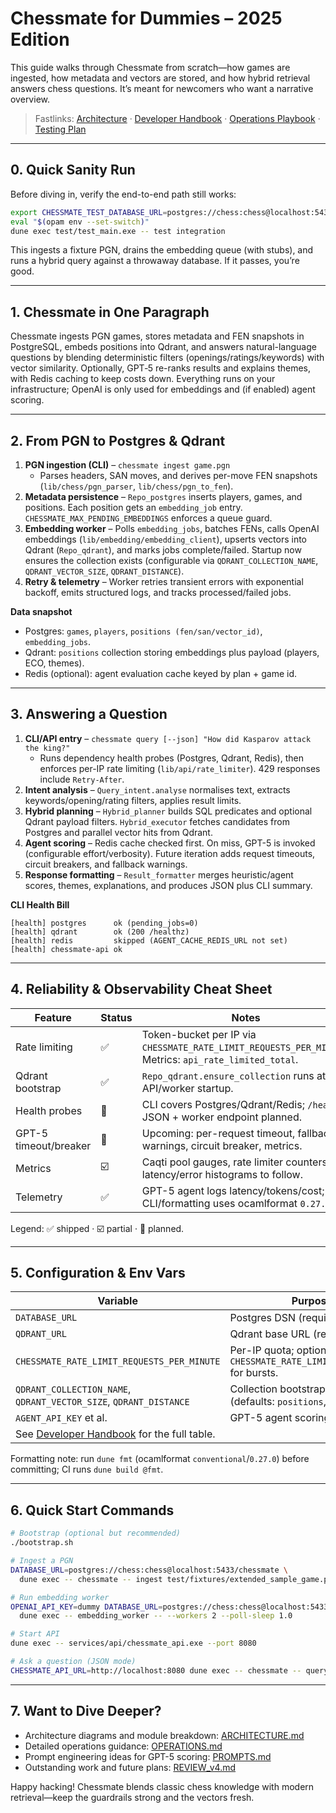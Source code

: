 # Chessmate for Dummies – 2025 Edition

This guide walks through Chessmate from scratch—how games are ingested, how metadata and vectors are stored, and how hybrid retrieval answers chess questions. It’s meant for newcomers who want a narrative overview.

> Fastlinks: [Architecture](ARCHITECTURE.md) · [Developer Handbook](DEVELOPER.md) · [Operations Playbook](OPERATIONS.md) · [Testing Plan](TESTING.md)

---

## 0. Quick Sanity Run

Before diving in, verify the end-to-end path still works:

```sh
export CHESSMATE_TEST_DATABASE_URL=postgres://chess:chess@localhost:5433/postgres
eval "$(opam env --set-switch)"
dune exec test/test_main.exe -- test integration
```

This ingests a fixture PGN, drains the embedding queue (with stubs), and runs a hybrid query against a throwaway database. If it passes, you’re good.

---

## 1. Chessmate in One Paragraph

Chessmate ingests PGN games, stores metadata and FEN snapshots in PostgreSQL, embeds positions into Qdrant, and answers natural-language questions by blending deterministic filters (openings/ratings/keywords) with vector similarity. Optionally, GPT‑5 re-ranks results and explains themes, with Redis caching to keep costs down. Everything runs on your infrastructure; OpenAI is only used for embeddings and (if enabled) agent scoring.

---

## 2. From PGN to Postgres & Qdrant

1. **PGN ingestion (CLI)** – `chessmate ingest game.pgn`
   - Parses headers, SAN moves, and derives per-move FEN snapshots (`lib/chess/pgn_parser`, `lib/chess/pgn_to_fen`).
2. **Metadata persistence** – `Repo_postgres` inserts players, games, and positions. Each position gets an `embedding_job` entry. `CHESSMATE_MAX_PENDING_EMBEDDINGS` enforces a queue guard.
3. **Embedding worker** – Polls `embedding_jobs`, batches FENs, calls OpenAI embeddings (`lib/embedding/embedding_client`), upserts vectors into Qdrant (`Repo_qdrant`), and marks jobs complete/failed. Startup now ensures the collection exists (configurable via `QDRANT_COLLECTION_NAME`, `QDRANT_VECTOR_SIZE`, `QDRANT_DISTANCE`).
4. **Retry & telemetry** – Worker retries transient errors with exponential backoff, emits structured logs, and tracks processed/failed jobs.

**Data snapshot**
- Postgres: `games`, `players`, `positions (fen/san/vector_id)`, `embedding_jobs`.
- Qdrant: `positions` collection storing embeddings plus payload (players, ECO, themes).
- Redis (optional): agent evaluation cache keyed by plan + game id.

---

## 3. Answering a Question

1. **CLI/API entry** – `chessmate query [--json] "How did Kasparov attack the king?"`
   - Runs dependency health probes (Postgres, Qdrant, Redis), then enforces per-IP rate limiting (`lib/api/rate_limiter`). 429 responses include `Retry-After`.
2. **Intent analysis** – `Query_intent.analyse` normalises text, extracts keywords/opening/rating filters, applies result limits.
3. **Hybrid planning** – `Hybrid_planner` builds SQL predicates and optional Qdrant payload filters. `Hybrid_executor` fetches candidates from Postgres and parallel vector hits from Qdrant.
4. **Agent scoring** – Redis cache checked first. On miss, GPT-5 is invoked (configurable effort/verbosity). Future iteration adds request timeouts, circuit breakers, and fallback warnings.
5. **Response formatting** – `Result_formatter` merges heuristic/agent scores, themes, explanations, and produces JSON plus CLI summary.

**CLI Health Bill**
```
[health] postgres      ok (pending_jobs=0)
[health] qdrant        ok (200 /healthz)
[health] redis         skipped (AGENT_CACHE_REDIS_URL not set)
[health] chessmate-api ok
```

---

## 4. Reliability & Observability Cheat Sheet

| Feature | Status | Notes |
| --- | --- | --- |
| Rate limiting | ✅ | Token-bucket per IP via `CHESSMATE_RATE_LIMIT_REQUESTS_PER_MINUTE`. Metrics: `api_rate_limited_total`. |
| Qdrant bootstrap | ✅ | `Repo_qdrant.ensure_collection` runs at API/worker startup. |
| Health probes | 🔄 | CLI covers Postgres/Qdrant/Redis; `/health` JSON + worker endpoint planned. |
| GPT-5 timeout/breaker | 🔄 | Upcoming: per-request timeout, fallback warnings, circuit breaker, metrics. |
| Metrics | ☑️ | Caqti pool gauges, rate limiter counters; latency/error histograms to follow. |
| Telemetry | ✅ | GPT-5 agent logs latency/tokens/cost; CLI/formatting uses ocamlformat `0.27.0`. |

Legend: ✅ shipped · ☑️ partial · 🔄 planned.

---

## 5. Configuration & Env Vars

| Variable | Purpose |
| --- | --- |
| `DATABASE_URL` | Postgres DSN (required). |
| `QDRANT_URL` | Qdrant base URL (required). |
| `CHESSMATE_RATE_LIMIT_REQUESTS_PER_MINUTE` | Per-IP quota; optional `CHESSMATE_RATE_LIMIT_BUCKET_SIZE` for bursts. |
| `QDRANT_COLLECTION_NAME`, `QDRANT_VECTOR_SIZE`, `QDRANT_DISTANCE` | Collection bootstrap settings (defaults: `positions`, `1536`, `Cosine`). |
| `AGENT_API_KEY` et al. | GPT-5 agent scoring (optional). |
| See [Developer Handbook](DEVELOPER.md#configuration-reference) for the full table. |

Formatting note: run `dune fmt` (ocamlformat `conventional`/`0.27.0`) before committing; CI runs `dune build @fmt`.

---

## 6. Quick Start Commands

```sh
# Bootstrap (optional but recommended)
./bootstrap.sh

# Ingest a PGN
DATABASE_URL=postgres://chess:chess@localhost:5433/chessmate \
  dune exec -- chessmate -- ingest test/fixtures/extended_sample_game.pgn

# Run embedding worker
OPENAI_API_KEY=dummy DATABASE_URL=postgres://chess:chess@localhost:5433/chessmate \
  dune exec -- embedding_worker -- --workers 2 --poll-sleep 1.0

# Start API
dune exec -- services/api/chessmate_api.exe --port 8080

# Ask a question (JSON mode)
CHESSMATE_API_URL=http://localhost:8080 dune exec -- chessmate -- query --json "Show French Defense draws"
```

---

## 7. Want to Dive Deeper?
- Architecture diagrams and module breakdown: [ARCHITECTURE.md](ARCHITECTURE.md)
- Detailed operations guidance: [OPERATIONS.md](OPERATIONS.md)
- Prompt engineering ideas for GPT-5 scoring: [PROMPTS.md](PROMPTS.md)
- Outstanding work and future plans: [REVIEW_v4.md](REVIEW_v4.md)

Happy hacking! Chessmate blends classic chess knowledge with modern retrieval—keep the guardrails strong and the vectors fresh.

